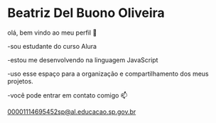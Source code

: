 # Beatriz Del Buono Oliveira
olá,
bem vindo ao meu perfil 💙

-sou estudante do curso Alura 

-estou me desenvolvendo na linguagem JavaScript

-uso esse espaço para a organização e compartilhamento dos meus projetos.

-você pode entrar em contato comigo 📫

00001114695452sp@al.educacao.sp.gov.br


